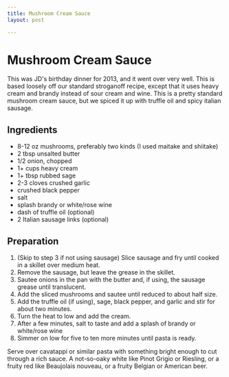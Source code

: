 ```yaml
---
title: Mushroom Cream Sauce
layout: post

---
```

Mushroom Cream Sauce
====================

This was JD's birthday dinner for 2013, and it went over very well.  This is based loosely off our standard stroganoff recipe, except that it uses heavy cream and brandy instead of sour cream and wine.  This is a pretty standard mushroom cream sauce, but we spiced it up with truffle oil and spicy italian sausage.

## Ingredients

* 8-12 oz mushrooms, preferably two kinds (I used maitake and shiitake)
* 2 tbsp unsalted butter
* 1/2 onion, chopped
* 1+ cups heavy cream
* 1+ tbsp rubbed sage
* 2-3 cloves crushed garlic
* crushed black pepper
* salt
* splash brandy or white/rose wine
* dash of truffle oil (optional)
* 2 Italian sausage links (optional)

## Preparation

1. (Skip to step 3 if not using sausage)  Slice sausage and fry until cooked in a skillet over medium heat.
2. Remove the sausage, but leave the grease in the skillet.
3. Sautee onions in the pan with the butter and, if using, the sausage grease until translucent.
4. Add the sliced mushrooms and sautee until reduced to about half size.
5. Add the truffle oil (if using), sage, black pepper, and garlic and stir for about two minutes.
6. Turn the heat to low and add the cream.
7. After a few minutes, salt to taste and add a splash of brandy or white/rose wine
8. Simmer on low for five to ten more minutes until pasta is ready.

Serve over cavatappi or similar pasta with something bright enough to cut through a rich sauce.  A not-so-oaky white like Pinot Grigio or Riesling, or a fruity red like Beaujolais nouveau, or a fruity Belgian or American beer.
